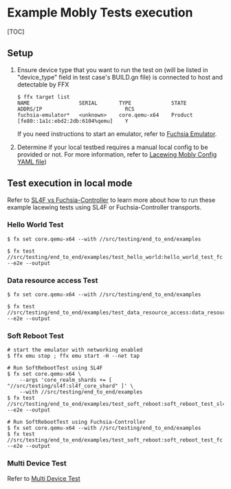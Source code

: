 # Example Mobly Tests execution

[TOC]

## Setup
1. Ensure device type that you want to run the test on (will be listed in
"device_type" field in test case's BUILD.gn file) is connected to host and
detectable by FFX
    ```shell
    $ ffx target list
    NAME                SERIAL       TYPE             STATE      ADDRS/IP                           RCS
    fuchsia-emulator*   <unknown>    core.qemu-x64    Product    [fe80::1a1c:ebd2:2db:6104%qemu]    Y
    ```
   If you need instructions to start an emulator, refer to [Fuchsia Emulator].

2. Determine if your local testbed requires a manual local config to be provided
or not. For more information, refer to
[Lacewing Mobly Config YAML file](../README.md#Mobly-Config-YAML-File))

## Test execution in local mode

Refer to [SL4F vs Fuchsia-Controller] to learn more about how to run these
example lacewing tests using SL4F or Fuchsia-Controller transports.

### Hello World Test
```shell
$ fx set core.qemu-x64 --with //src/testing/end_to_end/examples

$ fx test //src/testing/end_to_end/examples/test_hello_world:hello_world_test_fc --e2e --output
```

### Data resource access Test
```shell
$ fx set core.qemu-x64 --with //src/testing/end_to_end/examples

$ fx test //src/testing/end_to_end/examples/test_data_resource_access:data_resource_access_test_fc --e2e --output
```

### Soft Reboot Test
```shell
# start the emulator with networking enabled
$ ffx emu stop ; ffx emu start -H --net tap

# Run SoftRebootTest using SL4F
$ fx set core.qemu-x64 \
    --args 'core_realm_shards += [ "//src/testing/sl4f:sl4f_core_shard" ]' \
    --with //src/testing/end_to_end/examples
$ fx test //src/testing/end_to_end/examples/test_soft_reboot:soft_reboot_test_sl4f --e2e --output

# Run SoftRebootTest using Fuchsia-Controller
$ fx set core.qemu-x64 --with //src/testing/end_to_end/examples
$ fx test //src/testing/end_to_end/examples/test_soft_reboot:soft_reboot_test_fc --e2e --output
```

### Multi Device Test
Refer to [Multi Device Test]

[SL4F vs Fuchsia-Controller]: ../honeydew/tests/functional_tests/README.md#SL4F-vs-Fuchsia_Controller

[Fuchsia Emulator]: ../honeydew/tests/functional_tests/README.md#Fuchsia-Emulator

[Multi Device Test]: test_multi_device/README.md
